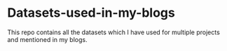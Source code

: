# Datasets-used-in-my-blogs
This repo contains all the datasets which I have used for multiple projects and mentioned in my blogs.
